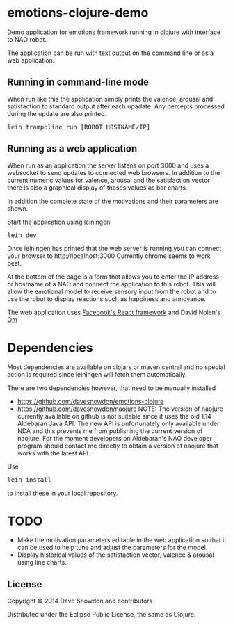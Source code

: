 emotions-clojure-demo
=====================

Demo application for emotions framework running in clojure with interface to NAO robot.

The application can be run with text output on the command line or as a web application.


Running in command-line mode
----------------------------

When run like this the application simply prints the valence, arousal and satisfaction to standard output after each upadate.
Any percepts processed during the update are also printed.


<pre>lein trampoline run [ROBOT HOSTNAME/IP]</pre>


Running as a web application
----------------------------

When run as an application the server listens on port 3000 and uses a websocket to send updates to connected web browsers.
In addition to the current numeric values for valence, arousal and the satisfaction vector there is also a graphical display of theses values
as bar charts.

In addition the complete state of the motivations and their parameters are shown.

Start the application using leiningen.

<pre>lein dev</pre>

Once leiningen has printed that the web server is running you can connect your browser to http://localhost:3000 Currently chrome seems to work best.

At the bottom of the page is a form that allows you to enter the IP address or hostname of a NAO and connect the application to this robot.
This will allow the emotional model to receive sensory input from the robot and to use the robot to display reactions such as happiness and annoyance.

The web application uses [Facebook's React framework](http://reactjs.org/) and David Nolen's [Om](https://github.com/swannodette/om)

Dependencies
============

Most dependencies are available on clojars or maven central and no special action is required since leiningen will fetch them automatically.

There are two dependencies however, that need to be manually installed

* https://github.com/davesnowdon/emotions-clojure
* https://github.com/davesnowdon/naojure NOTE: The version of naojure currently available on github is not suitable since it uses the old 1.14 Aldebaran Java API. The new API is unfortunately only available under NDA and this prevents me from publishing the current version of naojure. For the moment developers on Aldebaran's NAO developer program should contact me directly to obtain a version of naojure that works with the latest API.

Use <pre>lein install</pre> to install these in your local repository.

TODO
====

* Make the motivation parameters editable in the web application so that it can be used to help tune and adjust the parameters for the model.
* Display historical values of the satisfaction vector, valence & arousal using line charts.

## License

Copyright © 2014 Dave Snowdon and contributors

Distributed under the Eclipse Public License, the same as Clojure.
